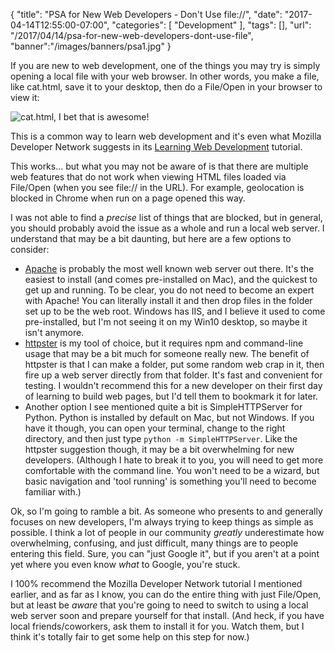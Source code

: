 
{
	"title": "PSA for New Web Developers - Don't Use file://",
	"date": "2017-04-14T12:55:00-07:00",
	"categories": [
		"Development"
	],
	"tags": [],
	"url": "/2017/04/14/psa-for-new-web-developers-dont-use-file",
	"banner":"/images/banners/psa1.jpg"
}

If you are new to web development, one of the things you may try is simply opening a local file with your web browser. In other words, you make a file, like cat.html, save it to your desktop, then do a File/Open in your browser to view it:

![cat.html, I bet that is awesome!](https://static.raymondcamden.com/images/2017/4/cat1.png)

This is a common way to learn web development and it's even what Mozilla Developer Network suggests in its [Learning Web Development](https://developer.mozilla.org/en-US/docs/Learn/Getting_started_with_the_web/Dealing_with_files) tutorial. 

This works... but what you may not be aware of is that there are multiple web features that do not work when viewing HTML files loaded via File/Open (when you see file:// in the URL). For example, geolocation is blocked in Chrome when run on a page opened this way. 

I was not able to find a *precise* list of things that are blocked, but in general, you should probably avoid the issue as a whole and run a local web server. I understand that may be a bit daunting, but here are a few options to consider:

* [Apache](http://httpd.apache.org/) is probably the most well known web server out there. It's the easiest to install (and comes pre-installed on Mac), and the quickest to get up and running. To be clear, you do not need to become an expert with Apache! You can literally install it and then drop files in the folder set up to be the web root. Windows has IIS, and I believe it used to come pre-installed, but I'm not seeing it on my Win10 desktop, so maybe it isn't anymore. 
* [httpster](https://github.com/SimbCo/httpster) is my tool of choice, but it requires npm and command-line usage that may be a bit much for someone really new. The benefit of httpster is that I can make a folder, put some random web crap in it, then fire up a web server directly from that folder. It's fast and convenient for testing. I wouldn't recommend this for a new developer on their first day of learning to build web pages, but I'd tell them to bookmark it for later.
* Another option I see mentioned quite a bit is SimpleHTTPServer for Python. Python is installed by default on Mac, but not Windows. If you have it though, you can open your terminal, change to the right directory, and then just type `python -m SimpleHTTPServer`. Like the httpster suggestion though, it may be a bit overwhelming for new developers. (Although I hate to break it to you, you will need to get more comfortable with the command line. You won't need to be a wizard, but basic navigation and 'tool running' is something you'll need to become familiar with.)

Ok, so I'm going to ramble a bit. As someone who presents to and generally focuses on new developers, I'm always trying to keep things as simple as possible. I think a lot of people in our community *greatly* underestimate how overwhelming, confusing, and just difficult, many things are to people entering this field. Sure, you can "just Google it", but if you aren't at a point yet where you even know *what* to Google, you're stuck.

I 100% recommend the Mozilla Developer Network tutorial I mentioned earlier, and as far as I know, you can do the entire thing with just File/Open, but at least be *aware* that you're going to need to switch to using a local web server soon and prepare yourself for that install. (And heck, if you have local friends/coworkers, ask them to install it for you. Watch them, but I think it's totally fair to get some help on this step for now.)
